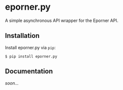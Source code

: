 # eporner.py
A simple asynchronous API wrapper for the Eporner API.

## Installation
Install eporner.py via `pip`:

```shell
$ pip install eporner.py
```

## Documentation
*soon...*
